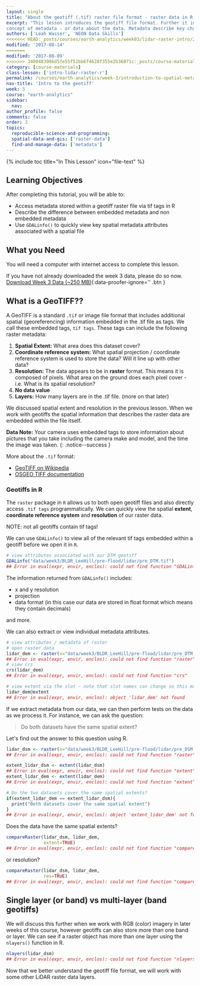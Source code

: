 ```yaml
---
layout: single
title: "About the geotiff (.tif) raster file format - raster data in R "
excerpt: "This lesson introduces the geotiff file format. Further it introduces the
concept of metadata - or data about the data. Metadata describe key characteristics of a data set. For spatial data these characteristics including CRS, resolution and spatial extent. Here we discuss the use of tif tags or metadata embedded within a geotiff file as they can be used to explore data programatically."
authors: ['Leah Wasser', 'NEON Data Skills']
<<<<<<< HEAD:_posts/courses/earth-analytics/week03/lidar-raster-intro/2017-02-01-raster06-metadata-geotiff-file-format-raster-data-r.md
modified: '2017-08-14'
=======
modified: '2017-08-09'
>>>>>>> 3400483006d5fe55f51bb6f4628f355e2b36071c:_posts/course-materials/earth-analytics/week03/lidar-raster-intro/2017-02-01-raster06-metadata-geotiff-file-format-raster-data-r.md
category: [course-materials]
class-lesson: ['intro-lidar-raster-r']
permalink: /courses/earth-analytics/week-3/introduction-to-spatial-metadata-r/
nav-title: 'Intro to the geotiff'
week: 3
course: "earth-analytics"
sidebar:
  nav:
author_profile: false
comments: false
order: 3
topics:
  reproducible-science-and-programming:
  spatial-data-and-gis: ['raster-data']
  find-and-manage-data: ['metadata']
---
```


{% include toc title="In This Lesson" icon="file-text" %}

<div class='notice--success' markdown="1">

## <i class="fa fa-graduation-cap" aria-hidden="true"></i> Learning Objectives

After completing this tutorial, you will be able to:

* Access metadata stored within a geotiff raster file via tif tags in R
* Describe the difference between embedded metadata and non embedded metadata
* Use `GDALinfo()` to quickly view key spatial metadata attributes associated with a spatial file

## <i class="fa fa-check-square-o fa-2" aria-hidden="true"></i> What you Need

You will need a computer with internet access to complete this lesson.

If you have not already downloaded the week 3 data, please do so now.
[<i class="fa fa-download" aria-hidden="true"></i> Download Week 3 Data (~250 MB)](https://ndownloader.figshare.com/files/7446715){:data-proofer-ignore='' .btn }

</div>



## What is a GeoTIFF??

A GeoTIFF is a standard `.tif` or image file format that includes additional spatial
(georeferencing) information embedded in the .tif file as tags. We call these embedded
tags, `tif tags`. These tags can include the following raster metadata:

1. **Spatial Extent:** What area does this dataset cover?
2. **Coordinate reference system:** What spatial projection / coordinate reference
system is used to store the data? Will it line up with other data?
3. **Resolution:** The data appears to be in **raster** format. This means it is
composed of pixels. What area on the ground does each pixel cover - i.e. What is
its spatial resolution?
4. **No data value**
5. **Layers:** How many layers are in the .tif file. (more on that later)

We discussed spatial extent and resolution in the previous lesson. When we work with
geotiffs the spatial information that describes the raster data are embedded within
the file itself.

<i class="fa fa-star"></i> **Data Note:**  Your camera uses embedded tags to store
information about pictures that you take including the camera make and model,
and the time the image was taken.
{: .notice--success }

More about the  `.tif` format:

* <a href="https://en.wikipedia.org/wiki/GeoTIFF" target="_blank"> GeoTIFF on Wikipedia</a>
* <a href="https://trac.osgeo.org/geotiff/" target="_blank"> OSGEO TIFF documentation</a>

### Geotiffs in R

The `raster` package in `R` allows us to both open geotiff files and also directly 
access `.tif tags` programmatically. We can quickly view the spatial **extent**,
**coordinate reference system** and **resolution** of our raster data.

NOTE: not all geotiffs contain tif tags!

We can use `GDALinfo()` to view all of the relevant tif tags embedded within a
geotiff before we open it in `R`.


```r
# view attributes associated with our DTM geotiff
GDALinfo("data/week3/BLDR_LeeHill/pre-flood/lidar/pre_DTM.tif")
## Error in eval(expr, envir, enclos): could not find function "GDALinfo"
```

The information returned from `GDALinfo()` includes:

* x and y resolution
* projection
* data format (in this case our data are stored in float format which means they contain decimals)

and more.

We can also extract or view individual metadata attributes.


```r
# view attributes / metadata of raster
# open raster data
lidar_dem <- raster(x="data/week3/BLDR_LeeHill/pre-flood/lidar/pre_DTM.tif")
## Error in eval(expr, envir, enclos): could not find function "raster"
# view crs
crs(lidar_dem)
## Error in eval(expr, envir, enclos): could not find function "crs"

# view extent via the slot - note that slot names can change so this may not always work.
lidar_dem@extent
## Error in eval(expr, envir, enclos): object 'lidar_dem' not found
```

If we extract metadata from our data, we can then perform tests on the data as
we process it. For instance, we can ask the question:

> Do both datasets have the same spatial extent?

Let's find out the answer to this question using R.


```r
lidar_dsm <- raster(x="data/week3/BLDR_LeeHill/pre-flood/lidar/pre_DSM.tif")
## Error in eval(expr, envir, enclos): could not find function "raster"

extent_lidar_dsm <- extent(lidar_dsm)
## Error in eval(expr, envir, enclos): could not find function "extent"
extent_lidar_dem <- extent(lidar_dem)
## Error in eval(expr, envir, enclos): could not find function "extent"

# Do the two datasets cover the same spatial extents?
if(extent_lidar_dem == extent_lidar_dsm){
  print("Both datasets cover the same spatial extent")
}
## Error in eval(expr, envir, enclos): object 'extent_lidar_dem' not found
```

Does the data have the same spatial extents?


```r
compareRaster(lidar_dsm, lidar_dem,
              extent=TRUE)
## Error in eval(expr, envir, enclos): could not find function "compareRaster"
```

or resolution?


```r
compareRaster(lidar_dsm, lidar_dem,
              res=TRUE)
## Error in eval(expr, envir, enclos): could not find function "compareRaster"
```


## Single layer (or band) vs multi-layer (band geotiffs)

We will discuss this further when we work with RGB (color) imagery in later weeks
of this course, however geotiffs can also store more than one band or layer. We
can see if a raster object has more than one layer using the `nlayers()` function
in R.


```r
nlayers(lidar_dsm)
## Error in eval(expr, envir, enclos): could not find function "nlayers"
```

Now that we better understand the geotiff file format, we will work with some
other LiDAR raster data layers.
